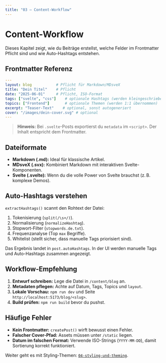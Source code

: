 ```yaml
---
title: "03 – Content-Workflow"
---
```


# Content-Workflow

Dieses Kapitel zeigt, wie du Beiträge erstellst, welche Felder im Frontmatter Pflicht sind und wie Auto-Hashtags entstehen.

## Frontmatter Referenz

```yaml
---
layout: blog           # Pflicht für Markdown/MDsveX
title: "Dein Titel"    # Pflicht
date: "2025-06-01"     # Pflicht, ISO-Format
tags: ["svelte", "css"]    # optionale Hashtags (werden kleingeschrieben)
topics: ["Frontend"]       # optionale Themen (werden 1:1 übernommen)
excerpt: "Teaser-Text"    # optional, sonst autogeneriert
cover: "/images/dein-cover.svg" # optional
---
```

> **Hinweis:** Bei `.svelte`-Posts exportierst du `metadata` im `<script>`. Der Inhalt entspricht dem Frontmatter.

## Dateiformate

- **Markdown (.md):** Ideal für klassische Artikel.
- **MDsveX (.svx):** Kombiniert Markdown mit interaktiven Svelte-Komponenten.
- **Svelte (.svelte):** Wenn du die volle Power von Svelte brauchst (z. B. komplexe Demos).

## Auto-Hashtags verstehen

`extractHashtags()` scannt den Rohtext der Datei:

1. Tokenisierung (`split(/\s+/)`).
2. Normalisierung (`normalizeHashtag`).
3. Stopwort-Filter (`stopwords.de.txt`).
4. Frequenzanalyse (Top `max` Begriffe).
5. Whitelist (stellt sicher, dass manuelle Tags priorisiert sind).

Das Ergebnis landet in `post.autoHashtags`. In der UI werden manuelle Tags und Auto-Hashtags zusammen angezeigt.

## Workflow-Empfehlung

1. **Entwurf schreiben:** Lege die Datei in `/content/blog` an.
2. **Metadaten pflegen:** Achte auf Datum, Tags, Topics und `layout`.
3. **Lokale Vorschau:** `npm run dev` und Seite `http://localhost:5173/blog/<slug>`.
4. **Build prüfen:** `npm run build` bevor du pushst.

## Häufige Fehler

- **Kein Frontmatter:** `createPost()` wirft bewusst einen Fehler.
- **Falscher Cover-Pfad:** Assets müssen unter `/static` liegen.
- **Datum im falschen Format:** Verwende ISO-Strings (`YYYY-MM-DD`), damit Sortierung korrekt funktioniert.

Weiter geht es mit Styling-Themen: [`04-styling-und-theming`](./04-styling-und-theming).

